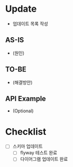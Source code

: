 # Update
* 업데이트 목록 작성
## AS-IS
- (원인)
## TO-BE
- (해결방안)
## API Example
* (Optional)
# Checklist
- [ ] 스키마 업데이트
  - [ ] flyway 테스트 완료
  - [ ] 다이어그램 업데이트 완료
